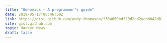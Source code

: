 ```yaml
---
title: "Genomics – A programmer’s guide"
date: 2019-05-17T08:46:50Z
link: https://gist.github.com/andy-thomason/f304850bdf20d2cd2ecbb042d81b5e54?utm_medium=RSS&utm_source=hune
site: gist.github.com
topic: Hacker News
draft: false
---
```

